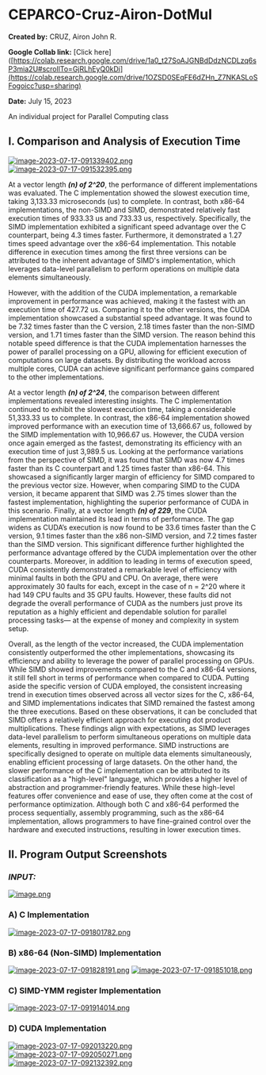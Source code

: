 # CEPARCO-Cruz-Airon-DotMul
**Created by:** CRUZ, Airon John R.

**Google Collab link:** [Click here]([https://colab.research.google.com/drive/1a0_t27SoAJGNBdDdzNCDLzq6sP3mia2U#scrollTo=GjRLhEyQ0kDi](https://colab.research.google.com/drive/1OZSD0SEqFE6dZHn_Z7NKASLoSFogoicc?usp=sharing)

**Date:** July 15, 2023

An individual project for Parallel Computing class

## I. Comparison and Analysis of Execution Time

[![image-2023-07-17-091339402.png](https://i.postimg.cc/Fzr31MkJ/image-2023-07-17-091339402.png)](https://postimg.cc/G8fH5SQc)
[![image-2023-07-17-091532395.png](https://i.postimg.cc/qqqqP4CQ/image-2023-07-17-091532395.png)](https://postimg.cc/y3q79qjS)

At a vector length ***(n) of 2^20***, the performance of different implementations was evaluated. The C implementation showed the slowest execution time, taking 3,133.33 microseconds (us) to complete. In contrast, both x86-64 implementations, the non-SIMD and SIMD, demonstrated relatively fast execution times of 933.33 us and 733.33 us, respectively. Specifically, the SIMD implementation exhibited a significant speed advantage over the C counterpart, being 4.3 times faster. Furthermore, it demonstrated a 1.27 times speed advantage over the x86-64 implementation. This notable difference in execution times among the first three versions can be attributed to the inherent advantage of SIMD's implementation, which leverages data-level parallelism to perform operations on multiple data elements simultaneously.

However, with the addition of the CUDA implementation, a remarkable improvement in performance was achieved, making it the fastest with an execution time of 427.72 us. Comparing it to the other versions, the CUDA implementation showcased a substantial speed advantage. It was found to be 7.32 times faster than the C version, 2.18 times faster than the non-SIMD version, and 1.71 times faster than the SIMD version. The reason behind this notable speed difference is that the CUDA implementation harnesses the power of parallel processing on a GPU, allowing for efficient execution of computations on large datasets. By distributing the workload across multiple cores, CUDA can achieve significant performance gains compared to the other implementations.

At a vector length ***(n) of 2^24***, the comparison between different implementations revealed interesting insights. The C implementation continued to exhibit the slowest execution time, taking a considerable 51,333.33 us to complete. In contrast, the x86-64 implementation showed improved performance with an execution time of 13,666.67 us, followed by the SIMD implementation with 10,966.67 us. However, the CUDA version once again emerged as the fastest, demonstrating its efficiency with an execution time of just 3,989.5 us. Looking at the performance variations from the perspective of SIMD, it was found that SIMD was now 4.7 times faster than its C counterpart and 1.25 times faster than x86-64. This showcased a significantly larger margin of efficiency for SIMD compared to the previous vector size. However, when comparing SIMD to the CUDA version, it became apparent that SIMD was 2.75 times slower than the fastest implementation, highlighting the superior performance of CUDA in this scenario.
Finally, at a vector length ***(n) of 229***, the CUDA implementation maintained its lead in terms of performance. The gap widens as CUDA’s execution is now  found to be 33.6 times faster than the C version, 9.1 times faster than the x86 non-SIMD version, and 7.2 times faster than the SIMD version. This significant difference further highlighted the performance advantage offered by the CUDA implementation over the other counterparts. Moreover, in addition to leading in terms of execution speed, CUDA consistently demonstrated a remarkable level of efficiency with minimal faults in both the GPU and CPU. On average, there were approximately 30 faults for each, except in the case of n = 2^20 where it had 149 CPU faults and 35 GPU faults. However, these faults did not degrade the overall performance of CUDA as the numbers just prove its reputation as a highly efficient and dependable solution for parallel processing tasks— at the expense of money and complexity in system setup. 

Overall, as the length of the vector increased, the CUDA implementation consistently outperformed the other implementations, showcasing its efficiency and ability to leverage the power of parallel processing on GPUs. While SIMD showed improvements compared to the C and x86-64 versions, it still fell short in terms of performance when compared to CUDA. Putting aside the specific version of CUDA employed, the consistent increasing trend in execution times observed across all vector sizes for the C, x86-64, and SIMD implementations indicates that SIMD remained the fastest among the three executions. Based on these observations, it can be concluded that SIMD offers a relatively efficient approach for executing dot product multiplications. These findings align with expectations, as SIMD leverages data-level parallelism to perform simultaneous operations on multiple data elements, resulting in improved performance. SIMD instructions are specifically designed to operate on multiple data elements simultaneously, enabling efficient processing of large datasets. On the other hand, the slower performance of the C implementation can be attributed to its classification as a "high-level" language, which provides a higher level of abstraction and programmer-friendly features. While these high-level features offer convenience and ease of use, they often come at the cost of performance optimization. Although both C and x86-64 performed the process sequentially, assembly programming, such as the x86-64 implementation, allows programmers to have fine-grained control over the hardware and executed instructions, resulting in lower execution times.


## II. Program Output Screenshots 
### ***INPUT:***
[![image.png](https://i.postimg.cc/dQfV7MCP/image.png)](https://postimg.cc/jCzb9FvZ)



### A) C Implementation 
[![image-2023-07-17-091801782.png](https://i.postimg.cc/ydd7dnY8/image-2023-07-17-091801782.png)](https://postimg.cc/bGK7Vxt7)



### B) x86-64 (Non-SIMD) Implementation
[![image-2023-07-17-091828191.png](https://i.postimg.cc/mD5BFMtN/image-2023-07-17-091828191.png)](https://postimg.cc/HcXfqr0V)
[![image-2023-07-17-091851018.png](https://i.postimg.cc/qq60cRKf/image-2023-07-17-091851018.png)](https://postimg.cc/rRTvMqgg)



### C) SIMD-YMM register Implementation
[![image-2023-07-17-091914014.png](https://i.postimg.cc/8PWfNk0n/image-2023-07-17-091914014.png)](https://postimg.cc/0bkyCvxp)


### D) CUDA Implementation
[![image-2023-07-17-092013220.png](https://i.postimg.cc/XvNrff7T/image-2023-07-17-092013220.png)](https://postimg.cc/gx5cd6hD)
[![image-2023-07-17-092050271.png](https://i.postimg.cc/63yTSBZc/image-2023-07-17-092050271.png)](https://postimg.cc/Q9ZXKG0K)
[![image-2023-07-17-092132392.png](https://i.postimg.cc/CxchVWSQ/image-2023-07-17-092132392.png)](https://postimg.cc/fV0ncq3c)




